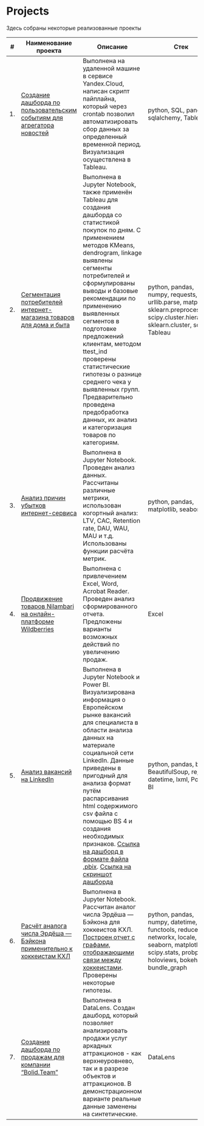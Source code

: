 # Projects
Здесь собраны некоторые реализованные проекты

| #    | Наименование проекта                | Описание                                                     | Стек                                                         |
| ---- | ------------------------------------------------------------ | ------------------------------------------------------------ | ------------------------------------------------------------ |
| 1.   | [Создание дашборда по пользовательским событиям для агрегатора новостей](https://github.com/Andiva-1/Projects/blob/main/Dashboard/dashboard.ipynb) | Выполнена на удаленной машине в сервисе Yandex.Cloud, написан скрипт пайплайна, который через crontab позволил автоматизировать сбор данных за определенный временной период. Визуализация осуществлена в Tableau. | python, SQL, pandas, sqlalchemy, Tableau |
| 2.   | [Сегментация потребителей интернет-магазина товаров для дома и быта](https://github.com/Andiva-1/Projects/blob/main/Consumers_segmentation/Consumers_segmentation.ipynb) | Выполнена в Jupyter Notebook, также применён Tableau для создания дашборда со статистикой покупок по дням. С применением методов KMeans, dendrogram, linkage выявлены сегменты потребителей и сформулированы выводы и базовые рекомендации по применению выявленных сегментов в подготовке предложений клиентам, методом ttest_ind проверены статистические гипотезы о разнице среднего чека у выявленных групп. Предварительно проведена предобработка данных, их анализ и категоризация товаров по категориям. | python, pandas, numpy, requests, urllib.parse, matplotlib, sklearn.preprocessing, scipy.cluster.hierarchy, sklearn.cluster, scipy, Tableau |
| 3.   | [Анализ причин убытков интернет-сервиса](https://github.com/Andiva-1/Projects/blob/main/Business_indicators/Business_indicators.ipynb) |  Выполнена в Jupyter Notebook. Проведен анализ данных. Рассчитаны различные метрики, использован когортный анализ: LTV, CAC, Retention rate, DAU, WAU, MAU и т.д. Использованы функции расчёта метрик. | python, pandas, matplotlib, seaborn |
| 4.   | [Продвижение товаров Nilambari на онлайн-платформе Wildberries](Nilambari_analisis/README.md) | Выполнена с привлечением Excel, Word, Acrobat Reader. Проведен анализ сформированного отчета. Предложены варианты возможных действий по увеличению продаж. | Excel |
| 5.   | [Анализ вакансий на LinkedIn](LinkedIn/LinkedIn.ipynb) | Выполнена в Jupyter Notebook и Power BI. Визуализирована информация о Европейском рынке вакансий для специалиста в области анализа данных на материале социальной сети LinkedIn. Данные приведены в пригодный для анализа формат путём распарсивания html содержимого csv файла с помощью BS 4 и создания необходимых признаков. [Ссылка на дашборд в формате файла .pbix](LinkedIn/dashboard_linkedIn.pbix). [Ссылка на скриншот дашборда](LinkedIn/README.md) | python, pandas, bs4, BeautifulSoup, re, datetime, lxml, Power BI |
| 6.   | [Расчёт аналога числа Эрдёша — Бэйкона применительно к хоккеистам КХЛ](/Lemtyugov/Lemtyugov.ipynb) | Выполнена в Jupyter Notebook. Рассчитан аналог числа Эрдёша — Бэйкона для хоккеистов КХЛ. [Построен отчет с графами, отображающими связи между хоккеистами](/Lemtyugov/Visualization_and_General_Findings.md). Проверены некоторые гипотезы. | python, pandas, numpy, datetime, functools, reduce, networkx, locale, phik, seaborn, matplotlib, scipy.stats, probplot, holoviews, bokeh.io, bundle_graph |
| 7.   | [Cоздание дашборда по продажам для компании “Bolid.Team”](https://datalens.yandex/did7afoqzuck2) | Выполнена в DataLens. Cоздан дашборд, который позволяет анализировать продажи услуг аркадных аттракционов - как верхнеуровнево, так и в разрезе объектов и аттракционов. В демонстрационном варианте реальные данные заменены на синтетические. | DataLens
